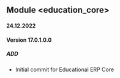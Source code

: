 ## Module <education_core>

#### 24.12.2022
#### Version 17.0.1.0.0
##### ADD
- Initial commit for Educational ERP Core

